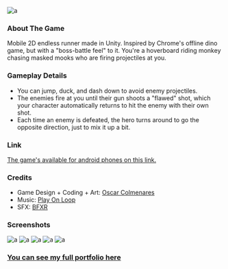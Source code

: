 ![a](https://static.wixstatic.com/media/5b47b1_0bf4f410d32745b9afe7aa41c836ae8e~mv2.png)

### About The Game
Mobile 2D endless runner made in Unity. Inspired by Chrome's offline dino game, but with a "boss-battle feel" to it. You're a hoverboard riding monkey chasing masked mooks who are firing projectiles at you.

### Gameplay Details
* You can jump, duck, and dash down to avoid enemy projectiles.
* The enemies fire at you until their gun shoots a "flawed" shot, which your character automatically returns to hit the enemy with their own shot.
* Each time an enemy is defeated, the hero turns around to go the opposite direction, just to mix it up a bit.

### Link
[The game's available for android phones on this link.](https://play.google.com/store/apps/details?id=com.animacvi.hovermonkeys)

### Credits
* Game Design + Coding + Art: [Oscar Colmenares](https://odcolmen.wixsite.com/portfolio/)
* Music: [Play On Loop](https://www.playonloop.com/)
* SFX: [BFXR](https://www.bfxr.net/)
 
### Screenshots
![a](https://static.wixstatic.com/media/5b47b1_94191e564a71445bb5939d33f565a2e4~mv2.png)
![a](https://static.wixstatic.com/media/5b47b1_5e59e6c62a0d48cfb1ed60b81af28ba3~mv2.png)
![a](https://static.wixstatic.com/media/5b47b1_5069715575394e28857307c0d26d9d47~mv2.png)
![a](https://static.wixstatic.com/media/5b47b1_3e03be5e1663401d92fd3eb4b36ef58f~mv2.png)
![a](https://static.wixstatic.com/media/5b47b1_62565930738e4511987f1e8ad8eccde1~mv2.png)

### [You can see my full portfolio here](https://odcolmen.wixsite.com/portfolio/)
